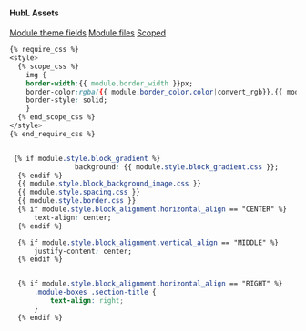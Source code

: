 #### HubL Assets
[Module theme fields](https://developers.hubspot.com/docs/cms/building-blocks/module-theme-fields-overview#style-fields)
[Module files](https://developers.hubspot.com/docs/cms/building-blocks/modules/files)
[Scoped](https://developers.hubspot.com/docs/cms/building-blocks/modules/files#hs_cos_wrapper_widget_1592841379814)


```css
{% require_css %}
<style>
  {% scope_css %}
    img {
    border-width:{{ module.border_width }}px;
    border-color:rgba({{ module.border_color.color|convert_rgb}},{{ module.border_color.opacity/100 }});
    border-style: solid;
    }
  {% end_scope_css %} 
</style>
{% end_require_css %}
```


```css

 {% if module.style.block_gradient %}
                background: {{ module.style.block_gradient.css }};
  {% endif %}
  {{ module.style.block_background_image.css }}
  {{ module.style.spacing.css }}
  {{ module.style.border.css }}
  {% if module.style.block_alignment.horizontal_align == "CENTER" %}
      text-align: center;
  {% endif %}

  {% if module.style.block_alignment.vertical_align == "MIDDLE" %}
      justify-content: center;
  {% endif %}

```

```css

  {% if module.style.block_alignment.horizontal_align == "RIGHT" %}
      .module-boxes .section-title {
          text-align: right;
      }
  {% endif %}
```